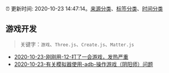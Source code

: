 :alarm_clock: 更新时间: 2020-10-23 14:47:14。[来源分类](../README.md)、[标签分类](../TAGS.md)、[时间分类](../TIMELINE.md)

## 游戏开发


> 关键字：`游戏`、`Three.js`、`Create.js`、`Matter.js`



- [2020-10-23-刚刚用-12-打了一会游戏，发热严重](https://www.v2ex.com/t/718021) 
- [2020-10-23-有关模拟器使用-adb-操作游戏（阴阳师）问题](https://www.v2ex.com/t/718009) 